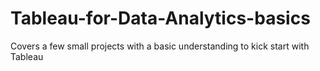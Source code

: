 # Tableau-for-Data-Analytics-basics
Covers a few small projects with a basic understanding to kick start with Tableau 
